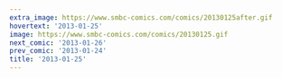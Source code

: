 ```yaml
---
extra_image: https://www.smbc-comics.com/comics/20130125after.gif
hovertext: '2013-01-25'
image: https://www.smbc-comics.com/comics/20130125.gif
next_comic: '2013-01-26'
prev_comic: '2013-01-24'
title: '2013-01-25'
---
```


